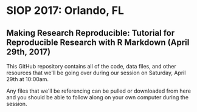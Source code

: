 # SIOP 2017: Orlando, FL
## Making Research Reproducible: Tutorial for Reproducible Research with R Markdown (April 29th, 2017)

This GitHub repository contains all of the code, data files, and other resources that we'll be going over during our session on Saturday, April 29th at 10:00am.

Any files that we'll be referencing can be pulled or downloaded from here and you should be able to follow along on your own computer during the session.
